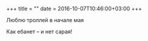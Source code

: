 +++
title = ""
date = 2016-10-07T10:46:00+03:00
+++

Люблю троллей в начале мая


Как ебанет – и нет сарая!


